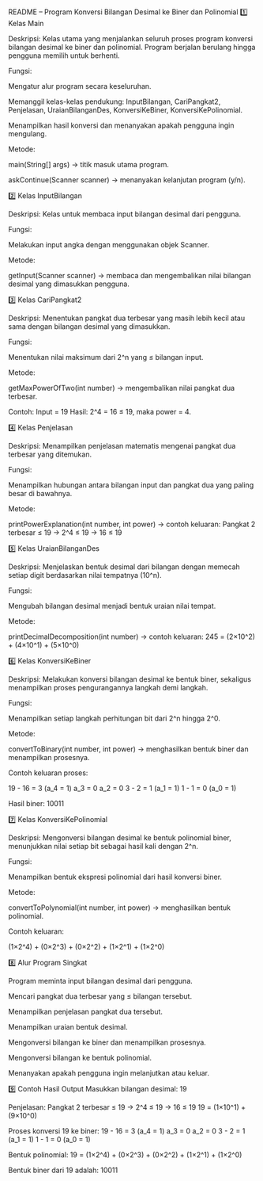 README – Program Konversi Bilangan Desimal ke Biner dan Polinomial
1️⃣ Kelas Main

Deskripsi:
Kelas utama yang menjalankan seluruh proses program konversi bilangan desimal ke biner dan polinomial.
Program berjalan berulang hingga pengguna memilih untuk berhenti.

Fungsi:

Mengatur alur program secara keseluruhan.

Memanggil kelas-kelas pendukung:
InputBilangan, CariPangkat2, Penjelasan, UraianBilanganDes, KonversiKeBiner, KonversiKePolinomial.

Menampilkan hasil konversi dan menanyakan apakah pengguna ingin mengulang.

Metode:

main(String[] args) → titik masuk utama program.

askContinue(Scanner scanner) → menanyakan kelanjutan program (y/n).

2️⃣ Kelas InputBilangan

Deskripsi:
Kelas untuk membaca input bilangan desimal dari pengguna.

Fungsi:

Melakukan input angka dengan menggunakan objek Scanner.

Metode:

getInput(Scanner scanner) → membaca dan mengembalikan nilai bilangan desimal yang dimasukkan pengguna.

3️⃣ Kelas CariPangkat2

Deskripsi:
Menentukan pangkat dua terbesar yang masih lebih kecil atau sama dengan bilangan desimal yang dimasukkan.

Fungsi:

Menentukan nilai maksimum dari 2^n yang ≤ bilangan input.

Metode:

getMaxPowerOfTwo(int number) → mengembalikan nilai pangkat dua terbesar.

Contoh:
Input = 19
Hasil: 2^4 = 16 ≤ 19, maka power = 4.

4️⃣ Kelas Penjelasan

Deskripsi:
Menampilkan penjelasan matematis mengenai pangkat dua terbesar yang ditemukan.

Fungsi:

Menampilkan hubungan antara bilangan input dan pangkat dua yang paling besar di bawahnya.

Metode:

printPowerExplanation(int number, int power)
→ contoh keluaran:
Pangkat 2 terbesar ≤ 19 → 2^4 ≤ 19 → 16 ≤ 19

5️⃣ Kelas UraianBilanganDes

Deskripsi:
Menjelaskan bentuk desimal dari bilangan dengan memecah setiap digit berdasarkan nilai tempatnya (10^n).

Fungsi:

Mengubah bilangan desimal menjadi bentuk uraian nilai tempat.

Metode:

printDecimalDecomposition(int number)
→ contoh keluaran:
245 = (2×10^2) + (4×10^1) + (5×10^0)

6️⃣ Kelas KonversiKeBiner

Deskripsi:
Melakukan konversi bilangan desimal ke bentuk biner, sekaligus menampilkan proses pengurangannya langkah demi langkah.

Fungsi:

Menampilkan setiap langkah perhitungan bit dari 2^n hingga 2^0.

Metode:

convertToBinary(int number, int power) → menghasilkan bentuk biner dan menampilkan prosesnya.

Contoh keluaran proses:

19 - 16 = 3   (a_4 = 1)
a_3 = 0
a_2 = 0
3 - 2 = 1   (a_1 = 1)
1 - 1 = 0   (a_0 = 1)


Hasil biner: 10011

7️⃣ Kelas KonversiKePolinomial

Deskripsi:
Mengonversi bilangan desimal ke bentuk polinomial biner, menunjukkan nilai setiap bit sebagai hasil kali dengan 2^n.

Fungsi:

Menampilkan bentuk ekspresi polinomial dari hasil konversi biner.

Metode:

convertToPolynomial(int number, int power) → menghasilkan bentuk polinomial.

Contoh keluaran:

(1×2^4) + (0×2^3) + (0×2^2) + (1×2^1) + (1×2^0)

8️⃣ Alur Program Singkat

Program meminta input bilangan desimal dari pengguna.

Mencari pangkat dua terbesar yang ≤ bilangan tersebut.

Menampilkan penjelasan pangkat dua tersebut.

Menampilkan uraian bentuk desimal.

Mengonversi bilangan ke biner dan menampilkan prosesnya.

Mengonversi bilangan ke bentuk polinomial.

Menanyakan apakah pengguna ingin melanjutkan atau keluar.

9️⃣ Contoh Hasil Output
Masukkan bilangan desimal: 19

Penjelasan:
Pangkat 2 terbesar ≤ 19 → 2^4 ≤ 19 → 16 ≤ 19
19 = (1×10^1) + (9×10^0)

Proses konversi 19 ke biner:
19 - 16 = 3   (a_4 = 1)
a_3 = 0
a_2 = 0
3 - 2 = 1   (a_1 = 1)
1 - 1 = 0   (a_0 = 1)

Bentuk polinomial:
19 = (1×2^4) + (0×2^3) + (0×2^2) + (1×2^1) + (1×2^0)

Bentuk biner dari 19 adalah: 10011